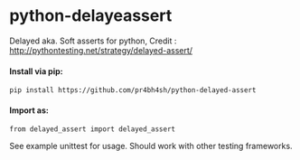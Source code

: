# python-delayeassert

Delayed aka. Soft asserts for python, Credit : <http://pythontesting.net/strategy/delayed-assert/>

#### Install via pip:

    pip install https://github.com/pr4bh4sh/python-delayed-assert

#### Import as:

    from delayed_assert import delayed_assert

See example unittest for usage. Should work with other testing frameworks.
